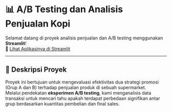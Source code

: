 # 📊 A/B Testing dan Analisis Penjualan Kopi

Selamat datang di proyek analisis penjualan dan A/B testing menggunakan **Streamlit**!  
🔗 [Lihat Aplikasinya di Streamlit](https://bangkit-dwiputra-portofolio.streamlit.app/)

---

## 🧠 Deskripsi Proyek

Proyek ini bertujuan untuk mengevaluasi efektivitas dua strategi promosi (Grup A dan B) terhadap penjualan produk di sebuah supermarket.  
Melalui pendekatan **eksperimen A/B testing**, kami menganalisis data transaksi untuk mencari tahu apakah terdapat perbedaan signifikan antar grup berdasarkan kuantitas pembelian dan final sales.
